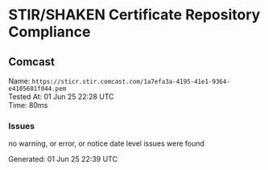 # STIR/SHAKEN Certificate Repository Compliance

## Comcast

Name: `https://sticr.stir.comcast.com/1a7efa3a-4195-41e1-9364-e4105681f044.pem`\
Tested At: 01 Jun 25 22:28 UTC\
Time: 80ms

### Issues

no warning, or error, or notice date level issues were found

Generated: 01 Jun 25 22:39 UTC